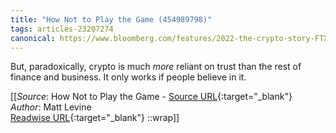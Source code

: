 ```yaml
---
title: "How Not to Play the Game (454989798)"
tags: articles-23207274
canonical: https://www.bloomberg.com/features/2022-the-crypto-story-FTX-collapse-matt-levine/
---
```


But, paradoxically, crypto is much *more* reliant on trust than the rest of finance and business. It only works if people believe in it.


[[_Source_: How Not to Play the Game - [Source URL](https://www.bloomberg.com/features/2022-the-crypto-story-FTX-collapse-matt-levine/){:target="_blank"}<br>
_Author_: Matt Levine<br>
[Readwise URL](https://readwise.io/open/454989798){:target="_blank"}
::wrap]]